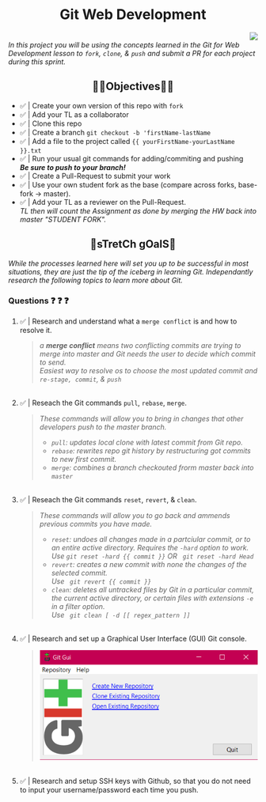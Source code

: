 <h1 align="center">Git Web Development</h1>
<img align="right" src="https://img.shields.io/badge/Lambda School Assignment-Git-RED?style=flat&logo=appveyor"/><br>
<i align="center">In this project you will be using the concepts learned in the Git for Web Development lesson to <code>fork</code>, <code>clone</code>, & <code>push</code> and submit a PR for each project during this sprint.</i>


<h2 align="center">🕵🏿‍Objectives🕵🏿‍</h2>
 <ul>
  <li>✅ | Create your own version of this repo with <code>fork</code></li>
  <li>✅ | Add your TL as a collaborator</li>
  <li>✅ | Clone this repo</li>
  <li>✅ | Create a branch <code>git checkout -b 'firstName-lastName</code></li>
  <li>✅ | Add a file to the project called <code>{{ yourFirstName-yourLastName }}.txt</code></li>
  <li>✅ | Run your usual git commands for adding/commiting and pushing</li>
      <b><i>Be sure to push to your branch!</i></b>
  <li>✅ | Create a Pull-Request to submit your work</li>
  <li>✅ | Use your own student fork as the base (compare across forks, base-fork -> master).</li>
  <li>✅ | Add your TL as a reviewer on the Pull-Request.</li>
     <i>TL then will count the Assignment as done by merging the HW back into master "STUDENT FORK".</i>
</ul>

<h2 align="center">🥅sTretCh gOalS🥅</h2>
<i align="center">While the processes learned here will set you up to be successful in most situations, they are just the tip of the iceberg in learning Git. Independantly research the following topics to learn more about Git.</i>

<h3>Questions ❓ ❓ ❓</h3>
<ol>
 <li>✅ | Research and understand what a <code>merge conflict</code> is and how to resolve it.
 <blockquote><i>a <b>merge conflict</b> means two conflicting commits are trying to merge into master and Git needs the user to decide which commit to send.<br>Easiest way to resolve os to choose the most updated commit and <code>re-stage, commit</code>, & <code>push</code></i></blockquote><br></li>

 <li>✅ | Reseach the Git commands <code>pull</code>, <code>rebase</code>, <code>merge</code>.
 <blockquote><i>These commands will allow you to bring in changes that other developers push to the master branch.<br>
  <ul>
   <li><code>pull</code>: updates local clone with latest commit from Git repo.</li>
   <li><code>rebase</code>: rewrites repo git history by restructuring got commits to new first commit.</li>
   <li><code>merge</code>:  combines a branch checkouted frorm master back into <code>master</code></li>
  </ul></i></blockquote><br></li>

  <li>✅ | Reseach the Git commands <code>reset</code>, <code>revert</code>, & <code>clean</code>.<br><blockquote><i>These commands will allow you to go back and ammends previous commits you have made.
   <ul>
    <li><code>reset</code>: undoes all changes made in a partciular commit, or to an entire active directory. Requires the <code>-hard</code> option to work.<br>Use <code>git reset -hard {{ commit }}</code> OR <code> git reset -hard Head</code></li>
    <li><code>revert</code>: creates a new commit with none the changes of the selected commit.<br> Use <code> git revert {{ commit }}</code></li>
    <li><code>clean</code>: deletes all untracked files</code> by Git in a particular commit, the current active directory, or certain files with extensions <code>-e</code> in a filter option.<br> Use <code> git clean [ -d [[ regex_pattern ]]</code></li>
    </ul></i></blockquote></li>
   </ul><br></li>

  <li>✅ | Research and set up a Graphical User Interface (GUI) Git console.<br> 
   <blockquote><img src="git-gui.png"/></blockquote><br></li>

  <li>✅ | Research and setup SSH keys with Github, so that you do not need to input your username/password each time you push.</li> 
</ul>
